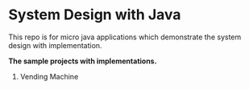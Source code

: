 # System Design with Java
This repo is for micro java applications which demonstrate the system design with implementation.

**The sample projects with implementations.**
1. Vending Machine
